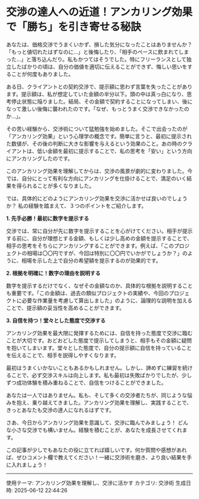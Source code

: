 # 交渉の達人への近道！アンカリング効果で「勝ち」を引き寄せる秘訣

あなたは、価格交渉でうまくいかず、損した気分になったことはありませんか？  「もっと値切れたはずなのに…」と後悔したり、「相手のペースに飲まれてしまった…」と落ち込んだり。私もかつてはそうでした。特にフリーランスとして独立したばかりの頃は、自分の価値を適切に伝えることができず、悔しい思いをすることが何度もありました。

ある日、クライアントとの契約交渉で、提示額に思わず言葉を失ったことがあります。提示額は、私が想定していた金額の半分以下。頭の中は真っ白になり、思考停止状態に陥りました。結局、その金額で契約することになってしまい、後になって激しい後悔に襲われたのです。「なぜ、もっとうまく交渉できなかったのか…」。

その苦い経験から、交渉術について猛勉強を始めました。そこで出会ったのが「アンカリング効果」という心理学の概念です。簡単に言うと、最初に提示された数値が、その後の判断に大きな影響を与えるという効果のこと。あの時のクライアントは、低い金額を最初に提示することで、私の思考を「安い」という方向にアンカリングしたのです。

このアンカリング効果を理解してからは、交渉の風景が劇的に変わりました。今では、自分にとって有利な方向にアンカリングを仕掛けることで、満足のいく結果を得られることが多くなりました。

では、具体的にどのようにアンカリング効果を交渉に活かせば良いのでしょうか？ 私の経験を踏まえて、３つのポイントをご紹介します。

**1. 先手必勝！最初に数字を提示する**

交渉では、常に自分が先に数字を提示することを心がけてください。相手が提示する前に、自分が理想とする金額、もしくは少し高めの金額を提示することで、相手の思考をそちらにアンカリングすることができます。例えば、「このプロジェクトの相場は〇〇円ですが、今回は特別に〇〇円でいかがでしょうか？」のように、相場を示した上で自分の希望額を提示するのが効果的です。

**2. 根拠を明確に！数字の理由を説明する**

数字を提示するだけでなく、なぜその金額なのか、具体的な根拠を説明することも重要です。「この金額は、過去の類似プロジェクトの実績や、今回のプロジェクトに必要な作業量を考慮して算出しました」のように、論理的な説明を加えることで、提示額の妥当性を高めることができます。

**3. 自信を持つ！堂々とした態度で交渉する**

アンカリング効果を最大限に発揮するためには、自信を持った態度で交渉に臨むことが大切です。おどおどした態度で提示してしまうと、相手もその金額に疑問を抱いてしまいます。堂々とした態度で、自分の提示額に自信を持っていることを伝えることで、相手を説得しやすくなります。


最初はうまくいかないこともあるかもしれません。しかし、諦めずに練習を続けることで、必ず交渉スキルは向上します。私も最初は失敗ばかりでしたが、少しずつ成功体験を積み重ねることで、自信をつけることができました。

あなたは一人ではありません。私も、そして多くの交渉者たちが、同じような悩みを抱え、乗り越えてきました。アンカリング効果を理解し、実践することで、きっとあなたも交渉の達人になれるはずです。

さあ、今日からアンカリング効果を意識して、交渉に臨んでみましょう！ どんな小さな交渉でも構いません。経験を積むことが、あなたを成長させてくれます。

この記事が少しでもあなたの役に立てれば嬉しいです。何か質問や感想があれば、ぜひコメント欄で教えてください！一緒に交渉術を磨き、より良い結果を手に入れましょう！

---
使用テーマ: アンカリング効果を理解し、交渉に活かす
カテゴリ: 交渉術
生成日時: 2025-06-12 22:44:26
